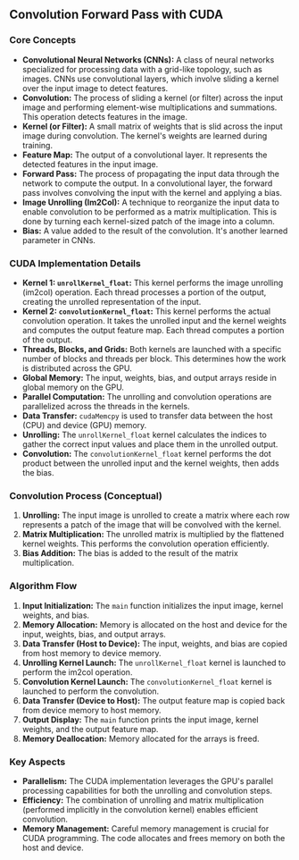 ## Convolution Forward Pass with CUDA

### Core Concepts

*   **Convolutional Neural Networks (CNNs):** A class of neural networks specialized for processing data with a grid-like topology, such as images. CNNs use convolutional layers, which involve sliding a kernel over the input image to detect features.
*   **Convolution:** The process of sliding a kernel (or filter) across the input image and performing element-wise multiplications and summations.  This operation detects features in the image.
*   **Kernel (or Filter):** A small matrix of weights that is slid across the input image during convolution. The kernel's weights are learned during training.
*   **Feature Map:** The output of a convolutional layer. It represents the detected features in the input image.
*   **Forward Pass:** The process of propagating the input data through the network to compute the output. In a convolutional layer, the forward pass involves convolving the input with the kernel and applying a bias.
*   **Image Unrolling (Im2Col):** A technique to reorganize the input data to enable convolution to be performed as a matrix multiplication. This is done by turning each kernel-sized patch of the image into a column.
*   **Bias:** A value added to the result of the convolution. It's another learned parameter in CNNs.

### CUDA Implementation Details

*   **Kernel 1: `unrollKernel_float`:** This kernel performs the image unrolling (im2col) operation. Each thread processes a portion of the output, creating the unrolled representation of the input.
*   **Kernel 2: `convolutionKernel_float`:** This kernel performs the actual convolution operation. It takes the unrolled input and the kernel weights and computes the output feature map. Each thread computes a portion of the output.
*   **Threads, Blocks, and Grids:** Both kernels are launched with a specific number of blocks and threads per block. This determines how the work is distributed across the GPU.
*   **Global Memory:** The input, weights, bias, and output arrays reside in global memory on the GPU.
*   **Parallel Computation:** The unrolling and convolution operations are parallelized across the threads in the kernels.
*   **Data Transfer:** `cudaMemcpy` is used to transfer data between the host (CPU) and device (GPU) memory.
*   **Unrolling:** The `unrollKernel_float` kernel calculates the indices to gather the correct input values and place them in the unrolled output.
*   **Convolution:** The `convolutionKernel_float` kernel performs the dot product between the unrolled input and the kernel weights, then adds the bias.

### Convolution Process (Conceptual)

1.  **Unrolling:** The input image is unrolled to create a matrix where each row represents a patch of the image that will be convolved with the kernel.
2.  **Matrix Multiplication:** The unrolled matrix is multiplied by the flattened kernel weights. This performs the convolution operation efficiently.
3.  **Bias Addition:** The bias is added to the result of the matrix multiplication.

### Algorithm Flow

1.  **Input Initialization:** The `main` function initializes the input image, kernel weights, and bias.
2.  **Memory Allocation:** Memory is allocated on the host and device for the input, weights, bias, and output arrays.
3.  **Data Transfer (Host to Device):** The input, weights, and bias are copied from host memory to device memory.
4.  **Unrolling Kernel Launch:** The `unrollKernel_float` kernel is launched to perform the im2col operation.
5.  **Convolution Kernel Launch:** The `convolutionKernel_float` kernel is launched to perform the convolution.
6.  **Data Transfer (Device to Host):** The output feature map is copied back from device memory to host memory.
7.  **Output Display:** The `main` function prints the input image, kernel weights, and the output feature map.
8.  **Memory Deallocation:** Memory allocated for the arrays is freed.

### Key Aspects

*   **Parallelism:** The CUDA implementation leverages the GPU's parallel processing capabilities for both the unrolling and convolution steps.
*   **Efficiency:** The combination of unrolling and matrix multiplication (performed implicitly in the convolution kernel) enables efficient convolution.
*   **Memory Management:** Careful memory management is crucial for CUDA programming. The code allocates and frees memory on both the host and device.

